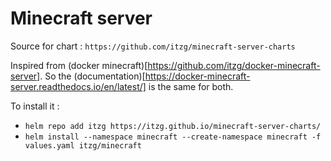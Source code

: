 # Minecraft server
Source for chart : `https://github.com/itzg/minecraft-server-charts`

Inspired from (docker minecraft)[https://github.com/itzg/docker-minecraft-server].
So the (documentation)[https://docker-minecraft-server.readthedocs.io/en/latest/] is the same for both.

To install it :
- `helm repo add itzg https://itzg.github.io/minecraft-server-charts/`
- `helm install --namespace minecraft --create-namespace minecraft -f values.yaml itzg/minecraft`